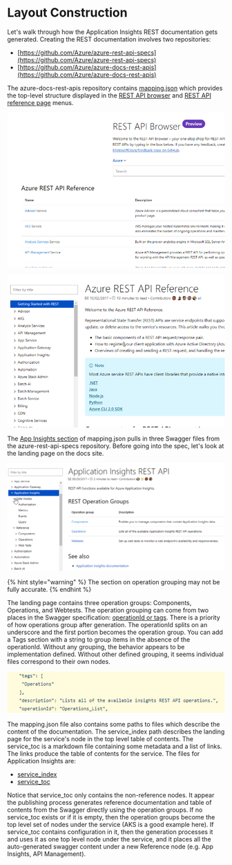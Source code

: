 # Layout Construction

Let's walk through how the Application Insights REST documentation gets generated. Creating the REST documentation involves two repositories: 

* [https://github.com/Azure/azure-rest-api-specs](https://github.com/Azure/azure-rest-api-specs)
* [https://github.com/Azure/azure-docs-rest-apis](https://github.com/Azure/azure-docs-rest-apis)

The azure-docs-rest-apis repository contains [mapping.json](https://github.com/Azure/azure-docs-rest-apis/blob/master/mapping.json) which provides the top-level structure displayed in the [REST API browser](https://docs.microsoft.com/en-us/rest/api/?view=Azure) and [REST API reference page](https://docs.microsoft.com/en-us/rest/api/azure/) menus. 



![REST API Browser - Notice the ordering of services matches azure-docs-rest-apis&apos; mapping.json](.gitbook/assets/screenshot1.png)

![Top level table of contents \(ToC\)](.gitbook/assets/screenshot2.png)

The [App Insights section](https://github.com/Azure/azure-docs-rest-apis/blob/392bfd14d02608fc27809bd710db932bf5ac6403/mapping.json#L152-L167) of mapping.json pulls in three Swagger files from the azure-rest-api-specs repository. Before going into the spec, let's look at the landing page on the docs site.

![Notice the structure of the ToC under the Application Insights node.](.gitbook/assets/screenshot3.png)

{% hint style="warning" %}
The section on operation grouping may not be fully accurate.
{% endhint %}

The landing page contains three operation groups: Components, Operations, and Webtests. The operation grouping can come from two places in the Swagger specification: [operationId or tags](https://github.com/Azure/azure-rest-api-specs/blob/95681b629bc2b2a2f31bae1e94ce4eb81f6ee91c/specification/applicationinsights/resource-manager/Microsoft.Insights/stable/2015-05-01/aiOperations_API.json#L33-L37). There is a priority of how operations group after generation. The operationId splits on an underscore and the first portion becomes the operation group. You can add a Tags section with a string to group items in the absence of the operationId. Without any grouping, the behavior appears to be implementation defined. Without other defined grouping, it seems individual files correspond to their own nodes. 

![Produces a group called Operations with an operation List under it.](.gitbook/assets/screenshot6.png)

The mapping.json file also contains some paths to files which describe the content of the documentation. The service\_index path describes the landing page for the service's node in the top level table of contents. The service\_toc is a markdown file containing some metadata and a list of links. The links produce the table of contents for the service. The files for Application Insights are:

* [service\_index](https://github.com/Azure/azure-docs-rest-apis/blob/master/docs-ref-conceptual/application-insights/index.md)
* [service\_toc](https://github.com/Azure/azure-docs-rest-apis/blob/master/docs-ref-conceptual/application-insights/toc.md)

Notice that service\_toc only contains the non-reference nodes. It appear the publishing process generates reference documentation and table of contents from the Swagger directly using the operation groups. If no service\_toc exists or if it is empty, then the operation groups become the top level set of nodes under the service \(AKS is a good example here\). If service\_toc contains configuration in it, then the generation processes it and uses it as one top level node under the service, and it places all the auto-generated swagger content under a new Reference node \(e.g. App Insights, API Management\). 

